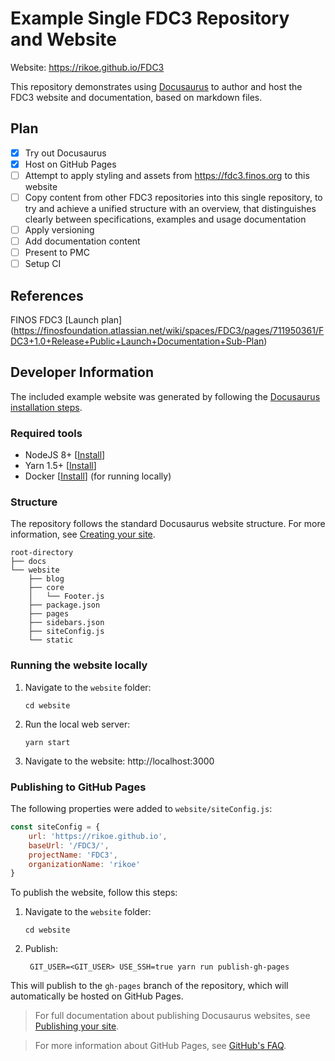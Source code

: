 # Example Single FDC3 Repository and Website

Website: https://rikoe.github.io/FDC3

This repository demonstrates using [Docusaurus](https://docusaurus.io) to author and host the FDC3 website and documentation, based on markdown files.

## Plan

- [x] Try out Docusaurus
- [x] Host on GitHub Pages
- [ ] Attempt to apply styling and assets from https://fdc3.finos.org to this website
- [ ] Copy content from other FDC3 repositories into this single repository, to try and achieve a unified structure with an overview, that distinguishes clearly between specifications, examples and usage documentation
- [ ] Apply versioning
- [ ] Add documentation content
- [ ] Present to PMC
- [ ] Setup CI

## References

FINOS FDC3 [Launch plan] (https://finosfoundation.atlassian.net/wiki/spaces/FDC3/pages/711950361/FDC3+1.0+Release+Public+Launch+Documentation+Sub-Plan)

## Developer Information

The included example website was generated by following the [Docusaurus installation steps](https://docusaurus.io/docs/en/installation).

### Required tools

* NodeJS 8+ [[Install](https://nodejs.org/en/download/)]
* Yarn 1.5+ [[Install](https://yarnpkg.com/lang/en/docs/install/)]
* Docker [[Install](https://www.docker.com/get-started)] (for running locally)

### Structure

The repository follows the standard Docusaurus website structure. For more information, see [Creating your site](https://docusaurus.io/docs/en/site-creation).

```
root-directory
├── docs
└── website
    ├── blog
    ├── core
    │   └── Footer.js
    ├── package.json
    ├── pages
    ├── sidebars.json
    ├── siteConfig.js
    └── static
```

### Running the website locally

1. Navigate to the `website` folder:
   ```
   cd website
   ```

2. Run the local web server: 
   ```
   yarn start
   ```

3. Navigate to the website: http://localhost:3000

### Publishing to GitHub Pages

The following properties were added to `website/siteConfig.js`:

```js
const siteConfig = {
    url: 'https://rikoe.github.io',
    baseUrl: '/FDC3/',
    projectName: 'FDC3',
    organizationName: 'rikoe'
}
```

To publish the website, follow this steps:

1. Navigate to the `website` folder:
   ```
   cd website
   ```

2. Publish: 
   ```
    GIT_USER=<GIT_USER> USE_SSH=true yarn run publish-gh-pages
   ```

This will publish to the `gh-pages` branch of the repository, which will automatically be hosted on GitHub Pages.

> For full documentation about publishing Docusaurus websites, see [Publishing your site](https://docusaurus.io/docs/en/publishing).

> For more information about GitHub Pages, see [GitHub's FAQ](https://help.github.com/articles/user-organization-and-project-pages/).
